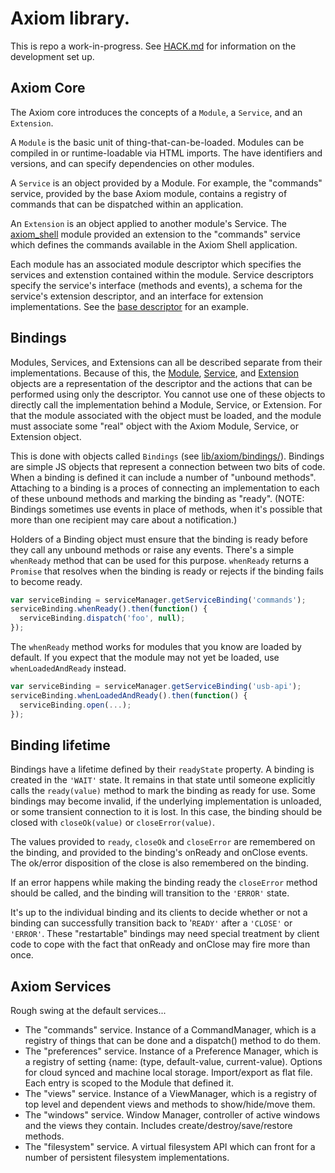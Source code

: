 # Axiom library.

This is repo a work-in-progress.  See [HACK.md](HACK.md) for information on the development set up.

## Axiom Core

The Axiom core introduces the concepts of a `Module`, a `Service`, and an `Extension`.

A `Module` is the basic unit of thing-that-can-be-loaded.  Modules can be compiled in or runtime-loadable via HTML imports.  The have identifiers and versions, and can specify dependencies on other modules.

A `Service` is an object provided by a Module.  For example, the "commands" service, provided by the base Axiom module, contains a registry of commands that can be dispatched within an application.

An `Extension` is an object applied to another module's Service.  The [axiom_shell](https://github.com/rginda/axiom_shell) module provided an extension to the "commands" service which defines the commands available in the Axiom Shell application.

Each module has an associated module descriptor which specifies the services and extenstion contained within the module.  Service descriptors specify the service's interface (methods and events), a schema for the service's extension descriptor, and an interface for extension implementations.  See the [base descriptor](lib/axiom/descriptor.js) for an example.

## Bindings

Modules, Services, and Extensions can all be described separate from their implementations.  Because of this, the [Module](lib/axiom/core/module.js), [Service](lib/axiom/core/service.js), and [Extension](lib/axiom/core/extension.js) objects are a representation of the descriptor and the actions that can be performed using only the descriptor.  You cannot use one of these objects to directly call the implementation behind a Module, Service, or Extension.  For that the module associated with the object must be loaded, and the module must associate some "real" object with the Axiom Module, Service, or Extension object.

This is done with objects called `Bindings` (see [lib/axiom/bindings/](./lib/axiom/bindings/)).  Bindings are simple JS objects that represent a connection between two bits of code.  When a binding is defined it can include a number of "unbound methods".  Attaching to a binding is a proces of connecting an implementation to each of these unbound methods and marking the binding as "ready".  (NOTE: Bindings sometimes use events in place of methods, when it's possible that more than one recipient may care about a notification.)

Holders of a Binding object must ensure that the binding is ready before they call any unbound methods or raise any events.  There's a simple `whenReady` method that can be used for this purpose.  `whenReady` returns a `Promise` that resolves when the binding is ready or rejects if the binding fails to become ready.

```js
var serviceBinding = serviceManager.getServiceBinding('commands');
serviceBinding.whenReady().then(function() {
  serviceBinding.dispatch('foo', null);
});
```

The `whenReady` method works for modules that you know are loaded by default.  If you expect that the module may not yet be loaded, use `whenLoadedAndReady` instead.

```js
var serviceBinding = serviceManager.getServiceBinding('usb-api');
serviceBinding.whenLoadedAndReady().then(function() {
  serviceBinding.open(...);
});
```

## Binding lifetime

Bindings have a lifetime defined by their `readyState` property.  A binding is created in the `'WAIT'` state.  It remains in that state until someone explicitly calls the `ready(value)` method to mark the binding as ready for use.  Some bindings may become invalid, if the underlying implementation is unloaded, or some transient connection to it is lost.  In this case, the binding should be closed with `closeOk(value)` or `closeError(value)`.

The values provided to `ready`, `closeOk` and `closeError` are remembered on the binding, and provided to the binding's onReady and onClose events.  The ok/error disposition of the close is also remembered on the binding.

If an error happens while making the binding ready the `closeError` method should be called, and the binding will transition to the `'ERROR'` state.

It's up to the individual binding and its clients to decide whether or not a binding can successfully transition back to '`READY'` after a `'CLOSE'` or `'ERROR'`.  These "restartable" bindings may need special treatment by client code to cope with the fact that onReady and onClose may fire more than once.

## Axiom Services

Rough swing at the default services...

* The "commands" service.  Instance of a CommandManager, which is a registry of things that can be done and a dispatch() method to do them.
* The "preferences" service.  Instance of a Preference Manager, which is a registry of setting {name: (type, default-value, current-value).  Options for cloud synced and machine local storage.  Import/export as flat file.  Each entry is scoped to the Module that defined it.
* The "views" service.  Instance of a ViewManager, which is a registry of top level and dependent views and methods to show/hide/move them.
* The "windows" service.  Window Manager, controller of active windows and the views they contain.  Includes create/destroy/save/restore methods.
* The "filesystem" service.  A virtual filesystem API which can front for a number of persistent filesystem implementations.
